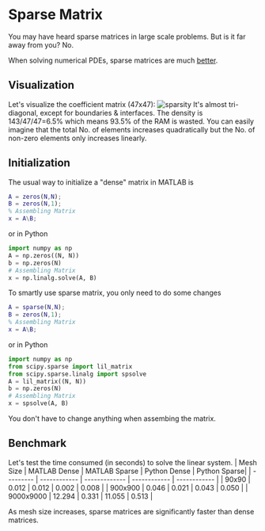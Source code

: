 # Sparse Matrix
You may have heard sparse matrices in large scale problems. But is it far away from you? No.

When solving numerical PDEs, sparse matrices are much [better](https://www.mathworks.com/help/matlab/math/computational-advantages-of-sparse-matrices.html).

## Visualization
Let's visualize the coefficient matrix (47x47):
![sparsity](https://user-images.githubusercontent.com/12702149/109365270-c7d7ce00-785e-11eb-8a3b-0eea5ae73d61.png)
It's almost tri-diagonal, except for boundaries & interfaces. The density is 143/47/47=6.5% which means 93.5% of the RAM is wasted. You can easily imagine that the total No. of elements increases quadratically but the No. of non-zero elements only increases linearly.

## Initialization
The usual way to initialize a "dense" matrix in MATLAB is
```MATLAB
A = zeros(N,N);
B = zeros(N,1);
% Assembling Matrix
x = A\B;
```
or in Python
```Python
import numpy as np
A = np.zeros((N, N))
b = np.zeros(N)
# Assembling Matrix
x = np.linalg.solve(A, B)
```
To smartly use sparse matrix, you only need to do some changes
```MATLAB
A = sparse(N,N);
B = zeros(N,1);
% Assembling Matrix
x = A\B;
```
or in Python
```Python
import numpy as np
from scipy.sparse import lil_matrix
from scipy.sparse.linalg import spsolve
A = lil_matrix((N, N))
b = np.zeros(N)
# Assembling Matrix
x = spsolve(A, B)
```
You don't have to change anything when assembing the matrix.

## Benchmark
Let's test the time consumed (in seconds) to solve the linear system.
| Mesh Size | MATLAB Dense | MATLAB Sparse | Python Dense | Python Sparse|
| --------- | ------------ | ------------- | ------------ | ------------ |
| 90x90 | 0.012 | 0.012 | 0.002 | 0.008 |
|	900x900 | 0.046 | 0.021 | 0.043 | 0.050 |
|	9000x9000 | 12.294 | 0.331 | 11.055 | 0.513 |

As mesh size increases, sparse matrices are significantly faster than dense matrices.

